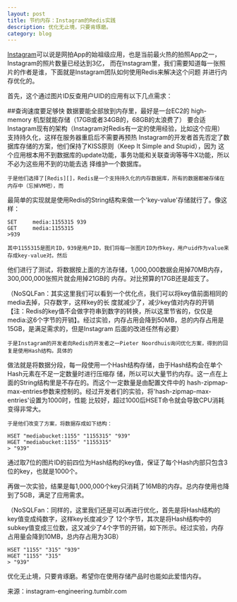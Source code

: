 ```yaml
---
layout: post
title: 节约内存：Instagram的Redis实践
description: 优化无止境，只要肯琢磨。
category: blog
---
```


[Instagram][]可以说是网拍App的始祖级应用，也是当前最火热的拍照App之一，Instagram的照片数量已经达到3亿，
而在Instagram里，我们需要知道每一张照片的作者是谁，下面就是Instagram团队如何使用Redis来解决这个问题
并进行内存优化的。

首先，这个通过图片ID反查用户UID的应用有以下几点需求：

##查询速度要足够快
    数据要能全部放到内存里，最好是一台EC2的 high-memory 机型就能存储（17GB或者34GB的，68GB的太浪费了）
要合适Instagram现有的架构（Instagram对Redis有一定的使用经验，比如这个应用）
支持持久化，这样在服务器重启后不需要再预热
Instagram的开发者首先否定了数据库存储的方案，他们保持了KISS原则（Keep It Simple and Stupid），因为
这个应用根本用不到数据库的update功能，事务功能和关联查询等等牛X功能，所以不必为这些用不到的功能去选
择维护一个数据库。

    于是他们选择了[Redis][]，Redis是一个支持持久化的内存数据库，所有的数据都被存储在内存中（忘掉VM吧），而
最简单的实现就是使用Redis的String结构来做一个'key-value'存储就行了。像这样：

    SET     media:1155315 939     
    GET     media:1155315
    >939

    其中1155315是图片ID，939是用户ID，我们将每一张图片ID为作key，用户uid作为value来存成key-value对。然后
他们进行了测试，将数据按上面的方法存储，1,000,000数据会用掉70MB内存，300,000,000张照片就会用掉21GB的
内存。对比预算的17GB还是超支了。

（NoSQLFan：其实这里我们可以看到一个优化点，我们可以将key值前面相同的media去掉，只存数字，这样key的长
度就减少了，减少key值对内存的开销【注：Redis的key值不会做字符串到数字的转换，所以这里节省的，仅仅是
media:这6个字节的开销】。经过实验，内存占用会降到50MB，总的内存占用是15GB，是满足需求的，但是Instagram
后面的改进任然有必要）

    于是Instagram的开发者向Redis的开发者之一Pieter Noordhuis询问优化方案，得到的回复是使用Hash结构。具体的
做法就是将数据分段，每一段使用一个Hash结构存储，由于Hash结构会在单个Hash元素在不足一定数量时进行压缩存
储，所以可以大量节约内存。这一点在上面的String结构里是不存在的。而这个一定数量是由配置文件中的
hash-zipmap-max-entries参数来控制的。经过开发者们的实验，将'hash-zipmap-max-entries'设置为1000时，性能
比较好，超过1000后HSET命令就会导致CPU消耗变得非常大。

	于是他们改变了方案，将数据存成如下结构：

    HSET "mediabucket:1155" "1155315" "939"
    HGET "mediabucket:1155" "1155315"
    > "939"

通过取7位的图片ID的前四位为Hash结构的key值，保证了每个Hash内部只包含3位的key，也就是1000个。

再做一次实验，结果是每1,000,000个key只消耗了16MB的内存。总内存使用也降到了5GB，满足了应用需求。

（NoSQLFan：同样的，这里我们还是可以再进行优化，首先是将Hash结构的key值变成纯数字，这样key长度减少了
12个字节，其次是将Hash结构中的subkey值变成三位数，这又减少了4个字节的开销，如下所示。经过实验，内存
占用量会降到10MB，总内存占用为3GB）

    HSET "1155" "315" "939"
	HGET "1155" "315"
	> "939"

优化无止境，只要肯琢磨。希望你在使用存储产品时也能如此爱惜内存。

来源：instagram-engineering.tumblr.com


[Jethro]:    http://blog.nigie1989.tk  "Jethro"
[Instagram]: http://instagram.com/  "Instagram"
[Redis]: http://redis.io "Redis"
